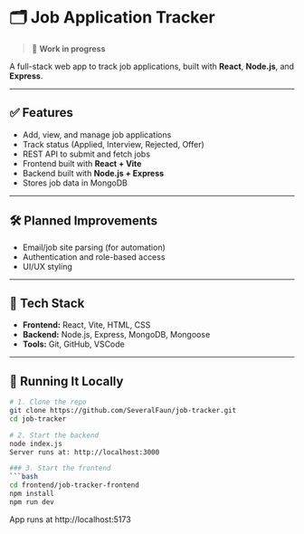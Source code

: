 # 🗂️ Job Application Tracker
> 🚧 **Work in progress**

A full-stack web app to track job applications, built with **React**, **Node.js**, and **Express**.

---

## ✅ Features

- Add, view, and manage job applications
- Track status (Applied, Interview, Rejected, Offer)
- REST API to submit and fetch jobs
- Frontend built with **React + Vite**
- Backend built with **Node.js + Express**
- Stores job data in MongoDB
---

## 🛠️ Planned Improvements

- Email/job site parsing (for automation)
- Authentication and role-based access
- UI/UX styling

---

## 🧰 Tech Stack

- **Frontend:** React, Vite, HTML, CSS
- **Backend:** Node.js, Express, MongoDB, Mongoose
- **Tools:** Git, GitHub, VSCode

---

## 🚀 Running It Locally

```bash
# 1. Clone the repo
git clone https://github.com/SeveralFaun/job-tracker.git
cd job-tracker

# 2. Start the backend
node index.js
Server runs at: http://localhost:3000

### 3. Start the frontend
```bash
cd frontend/job-tracker-frontend
npm install
npm run dev
```
App runs at http://localhost:5173
